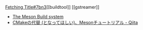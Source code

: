 [Fetching Title#7bn3](https://gitlab.freedesktop.org/xrdesktop/xrdesktop)[[buildtool]]
[[gstreamer]]

- [The Meson Build system](https://mesonbuild.com/)
- [CMakeの代替 (となってほしい)、Mesonチュートリアル - Qiita](https://qiita.com/turenar/items/c727834fbf701beb47ef)
